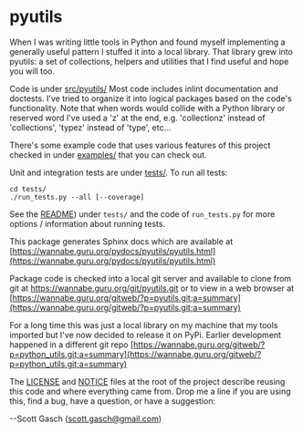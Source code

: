 # pyutils

When I was writing little tools in Python and found myself implementing
a generally useful pattern I stuffed it into a local library.  That
library grew into pyutils: a set of collections, helpers and utilities
that I find useful and hope you will too.

Code is under [src/pyutils/](https://wannabe.guru.org/gitweb/?p=pyutils.git;a=tree;f=src/pyutils;h=e716e14b7a895e5c6206af90f4628bf756f040fe;hb=HEAD)
Most code includes inlint documentation and doctests.  I've tried to
organize it into logical packages based on the code's functionality.
Note that when words would collide with a Python library or reserved
word I've used a 'z' at the end, e.g. 'collectionz' instead of
'collections', 'typez' instead of 'type', etc...

There's some example code that uses various features of this project checked
in under [examples/](https://wannabe.guru.org/gitweb/?p=pyutils.git;a=tree;f=examples;h=d9744bf2b171ba7a9ff21ae1d3862b673647fff4;hb=HEAD) that you can check out.

Unit and integration tests are under [tests/](
https://wannabe.guru.org/gitweb/?p=pyutils.git;a=tree;f=tests;h=8c303f23cd89b6d2e4fbf214a5c7dcc0941151b4;hb=HEAD).  To run all tests:

    cd tests/
    ./run_tests.py --all [--coverage]

See the [README](https://wannabe.guru.org/gitweb/?p=pyutils.git;a=blob_plain;f=tests/README;hb=HEAD)) under `tests/` and the code of `run_tests.py` for more options / information about running tests.

This package generates Sphinx docs which are available at [https://wannabe.guru.org/pydocs/pyutils/pyutils.html](https://wannabe.guru.org/pydocs/pyutils/pyutils.html)

Package code is checked into a local git server and available to clone
from git at https://wannabe.guru.org/git/pyutils.git or to view in a
web browser at [https://wannabe.guru.org/gitweb/?p=pyutils.git;a=summary](https://wannabe.guru.org/gitweb/?p=pyutils.git;a=summary)

For a long time this was just a local library on my machine that my
tools imported but I've now decided to release it on PyPi.  Earlier
development happened in a different git repo [https://wannabe.guru.org/gitweb/?p=python_utils.git;a=summary](https://wannabe.guru.org/gitweb/?p=python_utils.git;a=summary)

The [LICENSE](https://wannabe.guru.org/gitweb/?p=pyutils.git;a=blob_plain;f=LICENSE;hb=HEAD)
and [NOTICE](https://wannabe.guru.org/gitweb/?p=pyutils.git;a=blob_plain;f=NOTICE;hb=HEAD)
files at the root of the project describe reusing this code and where
everything came from.  Drop me a line if you are using this, find a
bug, have a question, or have a suggestion:

  --Scott Gasch (scott.gasch@gmail.com)
